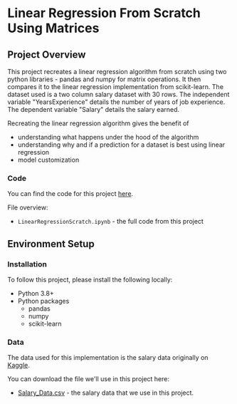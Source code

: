 # Linear Regression From Scratch Using Matrices
## Project Overview
This project recreates a linear regression algorithm from scratch using two python libraries - pandas and numpy for matrix operations. It then compares it to the linear regression implementation from scikit-learn. The dataset used is a two column salary dataset with 30 rows. The independent variable "YearsExperience" details the number of years of job experience. The dependent variable "Salary" details the salary earned.

Recreating the linear regression algorithm gives the benefit of

* understanding what happens under the hood of the algorithm
* understanding why and if a prediction for a dataset is best using linear regression
* model customization

### Code
You can find the code for this project [here](https://github.com/ayoakin/LinearRegression/blob/main/LinearRegressionScratch.ipynb).

File overview:

* `LinearRegressionScratch.ipynb` - the full code from this project


## Environment Setup

### Installation
To follow this project, please install the following locally:

* Python 3.8+
* Python packages
  * pandas
  * numpy
  * scikit-learn

### Data

The data used for this implementation is the salary data originally on [Kaggle](https://www.kaggle.com/datasets/karthickveerakumar/salary-data-simple-linear-regression/data).

You can download the file we'll use in this project here:

* [Salary_Data.csv](https://github.com/ayoakin/LinearRegression/blob/main/Salary_Data.csv) - the salary  data that we use in this project.
